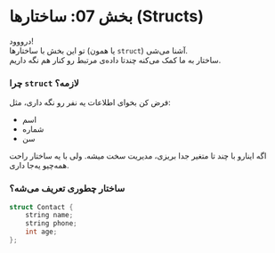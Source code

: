 # بخش 07: ساختارها (Structs)

درووود!  
تو این بخش با ساختارها (یا همون `struct`) آشنا می‌شی.  
ساختار به ما کمک می‌کنه چندتا داده‌ی مرتبط رو کنار هم نگه داریم.

### چرا `struct` لازمه؟

فرض کن بخوای اطلاعات یه نفر رو نگه داری، مثل:

- اسم
- شماره
- سن

اگه اینارو با چند تا متغیر جدا بریزی، مدیریت سخت میشه. ولی با یه ساختار راحت همه‌چیو یه‌جا داری.

### ساختار چطوری تعریف می‌شه؟

```cpp
struct Contact {
    string name;
    string phone;
    int age;
};
